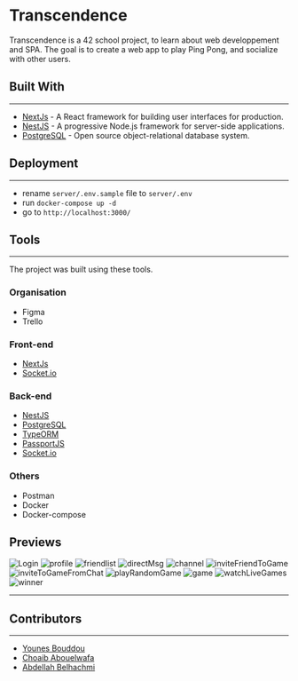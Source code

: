 # Transcendence

Transcendence is a 42 school project, to learn about web developpement and SPA.
The goal is to create a web app to play Ping Pong, and socialize with other users.

## Built With

---

- [NextJs](https://nextjs.org/) - A React framework for building user interfaces for production.
- [NestJS](https://nestjs.com/) - A progressive Node.js framework for server-side applications.
- [PostgreSQL](https://www.postgresql.org/) - Open source object-relational database system.

## Deployment

---

- rename `server/.env.sample` file to `server/.env`
- run `docker-compose up -d`
- go to `http://localhost:3000/`

## Tools

---

The project was built using these tools.

### Organisation

- Figma
- Trello

### Front-end

- [NextJs](https://nextjs.org/)
- [Socket.io](https://socket.io/)

### Back-end

- [NestJS](https://nestjs.com/)
- [PostgreSQL](https://www.postgresql.org/)
- [TypeORM](https://typeorm.io/)
- [PassportJS](https://www.passportjs.org/)
- [Socket.io](https://socket.io/)

### Others

- Postman
- Docker
- Docker-compose

## Previews

![Login](https://github.com/Conanyedo/ft_transcendence/blob/main/pongmaniaScreenshots/login.png)
![profile](https://github.com/Conanyedo/ft_transcendence/blob/main/pongmaniaScreenshots/profile.png)
![friendlist](https://github.com/Conanyedo/ft_transcendence/blob/main/pongmaniaScreenshots/friendlist.png)
![directMsg](https://github.com/Conanyedo/ft_transcendence/blob/main/pongmaniaScreenshots/directMsg.png)
![channel](https://github.com/Conanyedo/ft_transcendence/blob/main/pongmaniaScreenshots/channel.png)
![inviteFriendToGame](https://github.com/Conanyedo/ft_transcendence/blob/main/pongmaniaScreenshots/inviteFriendToGame.png)
![inviteToGameFromChat](https://github.com/Conanyedo/ft_transcendence/blob/main/pongmaniaScreenshots/inviteToGameFromChat.png)
![playRandomGame](https://github.com/Conanyedo/ft_transcendence/blob/main/pongmaniaScreenshots/playRandomGame.png)
![game](https://github.com/Conanyedo/ft_transcendence/blob/main/pongmaniaScreenshots/game.png)
![watchLiveGames](https://github.com/Conanyedo/ft_transcendence/blob/main/pongmaniaScreenshots/watchLiveGames.png)
![winner](https://github.com/Conanyedo/ft_transcendence/blob/main/pongmaniaScreenshots/winner.png)

---

## Contributors

---

- [Younes Bouddou](https://github.com/Conanyedo)
- [Choaib Abouelwafa](https://github.com/cabouelw)
- [Abdellah Belhachmi](https://github.com/0xOd3n)
